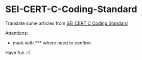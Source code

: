 # SEI-CERT-C-Coding-Standard
Translate some articles from [SEI CERT C Coding Standard](https://wiki.sei.cmu.edu/confluence/display/c/SEI+CERT+C+Coding+Standard)  

Attentions:  
- mark with *** where need to confirm

Have fun :-)
